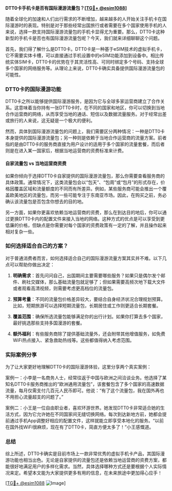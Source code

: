 **DTT0卡手机卡是否有国际漫游流量包？[[TG💪+ @esim1088](https://t.me/s/esim1088)]**

随着全球化的加速和人们出行需求的不断增加，越来越多的人开始关注手机卡在国际漫游时的表现。特别是对于那些经常出国旅行或者需要在多个国家使用手机的人来说，选择一款支持国际漫游流量包的手机卡显得尤为重要。那么，DTT0卡这种新型的手机卡是否也有国际漫游流量包呢？今天，我们就来详细聊聊这个问题。

首先，我们得了解什么是DTT0卡。DTT0卡是一种基于eSIM技术的虚拟手机卡，它不需要实体卡槽，可以直接通过手机设置中的eSIM功能添加到设备中。相比传统实体SIM卡，DTT0卡的优势在于其灵活性高、可同时绑定多个号码、支持全球多个国家的网络服务等。从理论上来说，DTT0卡确实具备提供国际漫游流量包的可能性。

### DTT0卡的国际漫游功能

DTT0卡之所以能够提供国际漫游服务，是因为它与全球多家运营商建立了合作关系。这意味着当你持有一张DTT0卡时，在不同的国家和地区，你可以切换到当地合作运营商的网络，从而享受当地的通话、短信以及数据流量服务。对于经常出差或旅行的人来说，这无疑是一个极大的便利。

然而，具体到国际漫游流量包的问题上，我们需要区分两种情况：一种是DTT0卡本身提供的国际漫游流量包；另一种则是依赖于当地合作运营商的流量方案。前者指的是由DTT0卡的服务商直接为用户设计的适用于多个国家的流量套餐，而后者则是在进入某一国家后，根据当地运营商的资费标准来计费。

#### 自家流量包 vs 当地运营商资费

如果你倾向于选择DTT0卡自家提供的国际漫游流量包，那么你需要查看服务商的具体政策。通常情况下，这类流量包会以“包天”、“包周”或“包月”的形式存在，价格因覆盖区域和流量额度的不同而有所差异。例如，某些服务商可能会推出一个覆盖欧美地区的流量包，而另一些可能专注于东南亚市场。因此，在购买之前，务必确认该流量包是否包含你想去的目的地。

另一方面，如果你更喜欢依赖当地运营商的资费，那么在到达目的地后，你可以通过更换DTT0卡内的配置文件来接入当地的网络。这种方式的优点是可以享受到更低廉的价格，但缺点是你需要对每个国家的资费政策有一定的了解，并且操作起来相对复杂一些。

### 如何选择适合自己的方案？

对于普通消费者而言，如何选择适合自己的国际漫游流量方案其实并不难。以下几点可以帮助你做出决定：

1. **明确需求**：首先问问自己，出国期间主要需要哪些服务？如果只是偶尔发个邮件、刷社交媒体，那么基础流量包就足够了；但如果需要高频次地下载大文件或者观看高清视频，则需要考虑更高档位的流量包。
   
2. **预算考量**：不同的流量包价格差异较大，要结合自身经济状况合理规划预算。比如，短期旅游可以选择短期流量包，长期居住或工作则更适合长期套餐。

3. **覆盖范围**：确保所选流量包能够满足你的出行计划。如果你打算去多个国家，最好挑选那些支持多国漫游的套餐。

4. **额外福利**：有些服务商除了提供基础流量外，还会附带其他增值服务，如免费WiFi热点接入、紧急救助热线等。这些都值得纳入考虑范围。

### 实际案例分享

为了让大家更好地理解DTT0卡的国际漫游体验，这里分享两个真实案例：

案例一：小李是一名商务人士，经常往返于中国与欧洲之间洽谈业务。他选择了某知名DTT0卡服务商推出的“欧洲通用流量包”，该套餐包含了多个国家的高速数据流量，每月仅需支付几百元人民币即可。他说：“有了这个流量包，我在国外再也不用担心流量超支的问题了。”

案例二：小王是一位自由职业者，喜欢环游世界。她发现DTT0卡非常适合她的生活方式，因为它允许她在不同国家间无缝切换网络。每次到达新地方前，她都会提前通过手机App调整好相应的配置文件，这样就能立即享受本地化的服务。“以前在国外找WiFi很麻烦，现在有了DTT0卡，简直方便太多了！”小王感慨道。

### 总结

综上所述，DTT0卡确实是目前市场上一款非常优秀的虚拟手机卡产品，其国际漫游功能也相当出色。无论是自家提供的流量包还是依赖当地运营商的资费方案，都能很好地满足用户的多样化需求。当然，具体选择哪种方式还是要根据个人实际情况来定。希望本文能为大家提供更多有用的信息，在未来旅途中更加得心应手！

[[TG💪+ @esim1088](https://t.me/s/esim1088) ![Image](https://i.postimg.cc/4NQfJmqS/Snipaste-2025-05-13-00-14-12.png)]